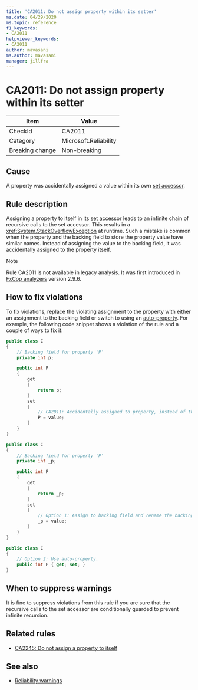 ```yaml
---
title: 'CA2011: Do not assign property within its setter'
ms.date: 04/29/2020
ms.topic: reference
f1_keywords:
- CA2011
helpviewer_keywords:
- CA2011
author: mavasani
ms.author: mavasani
manager: jillfra
---
```

# CA2011: Do not assign property within its setter

|Item|Value|
|-|-|
|CheckId|CA2011|
|Category|Microsoft.Reliability|
|Breaking change|Non-breaking|

## Cause

A property was accidentally assigned a value within its own [set accessor](/dotnet/csharp/programming-guide/classes-and-structs/using-properties#the-set-accessor).

## Rule description

Assigning a property to itself in its [set accessor](/dotnet/csharp/programming-guide/classes-and-structs/using-properties#the-set-accessor) leads to an infinite chain of recursive calls to the set accessor. This results in a <xref:System.StackOverflowException> at runtime. Such a mistake is common when the property and the backing field to store the property value have similar names. Instead of assigning the value to the backing field, it was accidentally assigned to the property itself.

> [!NOTE]
> Rule CA2011 is not available in legacy analysis. It was first introduced in [FxCop analyzers](https://www.nuget.org/packages/Microsoft.CodeAnalysis.FxCopAnalyzers) version 2.9.6.

## How to fix violations

To fix violations, replace the violating assignment to the property with either an assignment to the backing field or switch to using an [auto-property](/dotnet/csharp/programming-guide/classes-and-structs/auto-implemented-properties). For example, the following code snippet shows a violation of the rule and a couple of ways to fix it:

```csharp
public class C
{
    // Backing field for property 'P'
    private int p;

    public int P
    {
        get
        {
            return p;
        }
        set
        {
            // CA2011: Accidentally assigned to property, instead of the backing field.
            P = value;
        }
    }
}
```

```csharp
public class C
{
    // Backing field for property 'P'
    private int _p;

    public int P
    {
        get
        {
            return _p;
        }
        set
        {
            // Option 1: Assign to backing field and rename the backing field for clarity.
            _p = value;
        }
    }
}
```

```csharp
public class C
{
    // Option 2: Use auto-property.
    public int P { get; set; }
}
```

## When to suppress warnings

It is fine to suppress violations from this rule if you are sure that the recursive calls to the set accessor are conditionally guarded to prevent infinite recursion.

## Related rules

- [CA2245: Do not assign a property to itself](ca2245.md)

## See also

- [Reliability warnings](reliability-warnings.md)
